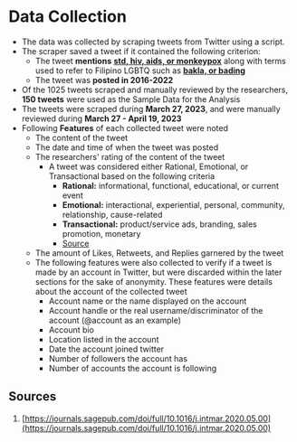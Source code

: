 # Data Collection

- The data was collected by scraping tweets from Twitter using a script. 
- The scraper saved a tweet if it contained the following criterion:
    - The tweet **mentions** **<u>std, hiv, aids, or monkeypox</u>** along with terms used to refer to Filipino LGBTQ such as **<u>bakla, or bading</u>**
    - The tweet was **posted in 2016-2022**
- Of the 1025 tweets scraped and manually reviewed by the researchers, **150 tweets** were used as the Sample Data for the Analysis
- The tweets were scraped during **March 27, 2023**, and were manually reviewed during **March 27 - April 19, 2023**
- Following **Features** of each collected tweet were noted
    - The content of the tweet
    - The date and time of when the tweet was posted
    - The researchers' rating of the content of the tweet
        - A tweet was considered either Rational, Emotional, or Transactional based on the following criteria
            - **Rational:** informational, functional, educational, or current event
            - **Emotional:** interactional, experiential, personal, community, relationship, cause-related
            - **Transactional:** product/service ads, branding, sales promotion, monetary
            - [Source](https://journals.sagepub.com/doi/full/10.1016/j.intmar.2020.05.001)
    - The amount of Likes, Retweets, and Replies garnered by the tweet
    - The following features were also collected to verify if a tweet is made by an account in Twitter, but were discarded within the later sections for the sake of anonymity. These features were details about the account of the collected tweet
        - Account name or the name displayed on the account
        - Account handle or the real username/discriminator of the account (@account as an example)
        - Account bio
        - Location listed in the account
        - Date the account joined twitter
        - Number of followers the account has
        - Number of accounts the account is following


## Sources

1. [https://journals.sagepub.com/doi/full/10.1016/j.intmar.2020.05.00](https://journals.sagepub.com/doi/full/10.1016/j.intmar.2020.05.00)